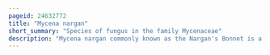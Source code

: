 ```yaml
---
pageid: 24632772
title: "Mycena nargan"
short_summary: "Species of fungus in the family Mycenaceae"
description: "Mycena nargan commonly known as the Nargan's Bonnet is a Species of Fungus in the mycenaceae Family and the sole Member of Nargan in the Genus my. It was first reported as a new Species in 1995 and is known predominantly from southern Australia. The saprobic Fungus produces Mushrooms which grow on well-decayed Wood sometimes on the Underside of Wood Lying in Litter. The dark chestnut-coloured Caps are covered by white easily removed Scales and Reach Diameters of up to 2cm wide. The pale Slender Stems are up to 5cm long and have white Scales at the Base. On the Underside of the Cap the cream-coloured Gills are broadly spaced and bluntly attached to the Stem. The edibility of the mushroom is unknown."
---
```

